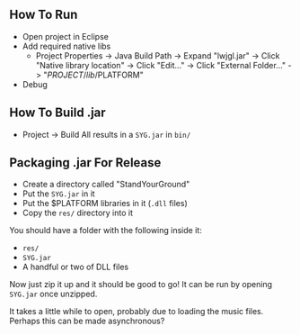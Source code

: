 ## How To Run

* Open project in Eclipse
* Add required native libs
	* Project Properties -> Java Build Path -> Expand "lwjgl.jar" -> Click "Native
			library location" -> Click "Edit..." -> Click "External Folder..." ->
			"$PROJECT/lib/$PLATFORM"
* Debug

## How To Build .jar

* Project -> Build All results in a `SYG.jar` in `bin/`

## Packaging .jar For Release

* Create a directory called "StandYourGround"
* Put the `SYG.jar` in it
* Put the $PLATFORM libraries in it (`.dll` files)
* Copy the `res/` directory into it
	
You should have a folder with the following inside it:

* `res/`
* `SYG.jar`
* A handful or two of DLL files

Now just zip it up and it should be good to go! It can be run by opening
`SYG.jar` once unzipped.

It takes a little while to open, probably due to
loading the music files. Perhaps this can be made asynchronous?
